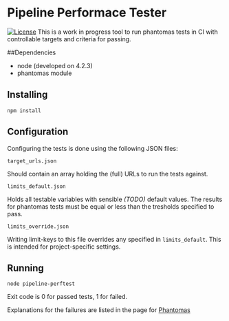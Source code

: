 # Pipeline Performace Tester
[![License](http://img.shields.io/:license-mit-blue.svg?style=flat-square)](http://badges.mit-license.org)
This is a work in progress tool to run phantomas tests in CI with controllable targets and criteria for passing.

##Dependencies
- node (developed on 4.2.3)
- phantomas module

## Installing
```
npm install
```

## Configuration
Configuring the tests is done using the following JSON files:
```
target_urls.json
```
Should contain an array holding the (full) URLs to run the tests against.

```
limits_default.json
```
Holds all testable variables with sensible *(TODO)* default values. The results for phantomas tests must be equal or less than the tresholds specified to pass.

```
limits_override.json
```
Writing limit-keys to this file overrides any specified in `limits_default`. This is intended for project-specific settings.

## Running
```
node pipeline-perftest
```
Exit code is 0 for passed tests, 1 for failed.

Explanations for the failures are listed in the page for [Phantomas](https://github.com/macbre/phantomas)
